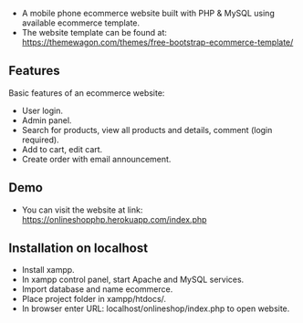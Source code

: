 - A mobile phone ecommerce website built with PHP & MySQL using available ecommerce template.
- The website template can be found at: https://themewagon.com/themes/free-bootstrap-ecommerce-template/

## Features
Basic features of an ecommerce website:
- User login.
- Admin panel.
- Search for products, view all products and details, comment (login required).
- Add to cart, edit cart.
- Create order with email announcement.

## Demo
- You can visit the website at link: https://onlineshopphp.herokuapp.com/index.php

## Installation on localhost
- Install xampp.
- In xampp control panel, start Apache and MySQL services.
- Import database and name ecommerce.
- Place project folder in xampp/htdocs/.
- In browser enter URL: localhost/onlineshop/index.php to open website.
